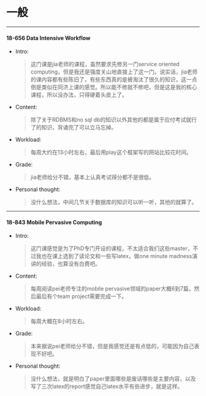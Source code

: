 # 一般

----

#### 18-656 Data Intensive Workflow

- Intro:

 	> 这门课是jia老师的课程，虽然要求先修另一门service oriented computing，但是我还是强度关山地直接上了这一门。说实话，jia老师的课内容都有些陈旧了，有些东西真的是被淘汰了很久的知识，这一点倒是类似在同济上课的感觉。所以能不修就不修吧，但是这是我的核心课程，所以没办法，只得硬着头皮上了。

- Content:
	> 除了关于RDBMS和no sql db的知识以外其他的都是属于应付考试就行了的知识，背诵完了可以立马忘掉。

- Workload:
	> 每周大约在13小时左右，最后用play这个框架写的网站比较花时间。

- Grade:
	> jia老师给分不错，基本上认真考试得分都不是很低。
	
- Personal thought:
	> 没什么想法，中间几节关于数据库的知识可以听一听，其他的就算了。

----


#### 18-843 Mobile Pervasive Computing

- Intro:

 	> 这门课感觉是为了PhD专门开设的课程，不太适合我们这些master，不过我也在课上选到了读论文和一些写latex，做one minute madness演讲的经验，也算没有白费吧。

- Content:
	> 每周阅读pei老师专注的mobile pervasive领域的paper大概6到7篇，然后最后有个team project需要完成一下。

- Workload:
	> 每周大概在8小时左右。 

- Grade:
	> 本来据说pei老师给分不错，但是我感觉还是有点低的，可能因为自己表现不好吧。
	
- Personal thought:
	> 没什么想法，就是明白了paper里面哪些是废话哪些是主要内容，以及写了三次latex的report感觉自己latex水平有些进步，就是这样。